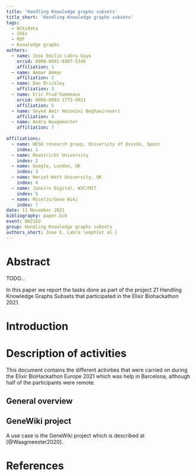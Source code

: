 ```yaml
---
title: 'Handling Knowledge graphs subsets'
title_short: 'Handling Knowledge graphs subsets'
tags:
  - Wikidata
  - ShEx
  - RDF
  - Knowledge graphs
authors:
  - name: Jose Emilio Labra Gayo
    orcid: 0000-0001-8907-5348
    affiliation: 1
  - name: Ammar Ammar
    affiliation: 2
  - name: Dan Brickley
    affiliation: 3
  - name: Eric Prud'hommeaux
    orcid: 0000-0003-1775-9921
    affiliation: 5
  - name: Seyed Amir Hosseini Beghaeiraveri
    affiliation: 4
  - name: Andra Waagmeester
    affiliation: 7
    
affiliations:
  - name: WESO research group, University of Oviedo, Spain
    index: 1
  - name: Maastricht University
    index: 2
  - name: Google, London, UK
    index: 3
  - name: Heriot-Watt University, UK
    index: 4
  - name: Janeiro Digital, W3C/MIT
    index: 5
  - name: Micelio/Gene Wiki
    index: 7
date: 11 November 2021
bibliography: paper.bib
event: BH21EU
group: Handling Knowledge graphs subsets
authors_short: Jose E. Labra \emph{et al.}
---
```


<!-- You can comment/uncomment the following if you want or not the table of contents...
[TOC]-->

<!--

The paper.md, bibtex and figure file can be found in this repo:

  https://github.com/kg-subsetting/preprint-biohackrxiv

-->



# Abstract 

<!-- I removed references from the abstract...I like abstract which are text-only. We can add references in the introduction and the rest of the paper... -->
TODO...
 
In this paper we report the tasks done as part of the project 21 Handling Knowledge Graphs Subsets that participated in the Elixir Biohackathon 2021.   

# Introduction

<!--
>> [name="Labra"] Short motivation (use cases will be in a separate section later)
-->

# Description of activities

This document contains the different activities that were carried on during the Elixir BioHackathon Europe 2021 which was help in Barcelona, although half of the participants were remote.

## General overview

## GeneWiki project

A use case is the GeneWiki project which is described at [@Waagmeester2020].

# References
